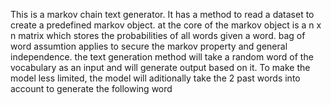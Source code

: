 This is a markov chain text generator. It has a method to read a dataset to create a predefined markov object. at the core of the markov object is a n x n matrix which stores the probabilities of all words given a word. bag of word assumtion applies to secure the markov property and general independence. the text generation method will take a random word of the vocabulary as an input and will generate output based on it. To make the model less limited, the model will aditionally take the 2 past words into account to generate the following word
